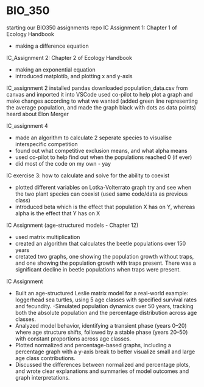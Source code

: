 # BIO_350 
starting our BIO350 assignments repo
IC Assignment 1: Chapter 1 of Ecology Handbook
- making a difference equation 

IC_Assignment 2: Chapter 2 of Ecology Handbook
- making an exponential equation 
- introduced matplotib, and plotting x and y-axis

IC_assignment 2
installed pandas
downloaded population_data.csv from canvas and imported it into VSCode
used co-pilot to help plot a graph and make changes according to what we wanted (added green line representing the average population, and made the graph black with dots as data points)
heard about Elon Merger


IC_assignment 4
- made an algorithm to calculate 2 seperate species to visualise interspecific competition
- found out what competitive exclusion means, and what alpha means
- used co-pilot to help find out when the populations reached 0 (if ever)
- did most of the code on my own - yay

IC exercise 3: how to calculate and solve for the ability to coexist
- plotted different variables on Lotka-Volterrato graph try and see when the two plant species can coexist (used same code/data as previous class) 
- introduced beta which is the effect that population X has on Y, whereas alpha is the effect that Y has on X

IC Assignment (age-structured models - Chapter 12)
- used matrix multiplication 
- created an algorithm that calculates the beetle populations over 150 years
- cretated two graphs, one showing the population growth without traps, and one showing the population growth with traps present. There was a significant decline in beetle populations when traps were present.

IC Assignment
- Built an age-structured Leslie matrix model for a real-world example: loggerhead sea turtles, using 5 age classes with specified survival rates and fecundity.
-Simulated population dynamics over 50 years, tracking both the absolute population and the percentage distribution across age classes.
- Analyzed model behavior, identifying a transient phase (years 0–20) where age structure shifts, followed by a stable phase (years 20–50) with constant proportions across age classes.
- Plotted normalized and percentage-based graphs, including a percentage graph with a y-axis break to better visualize small and large age class contributions.
- Discussed the differences between normalized and percentage plots, and wrote clear explanations and summaries of model outcomes and graph interpretations.